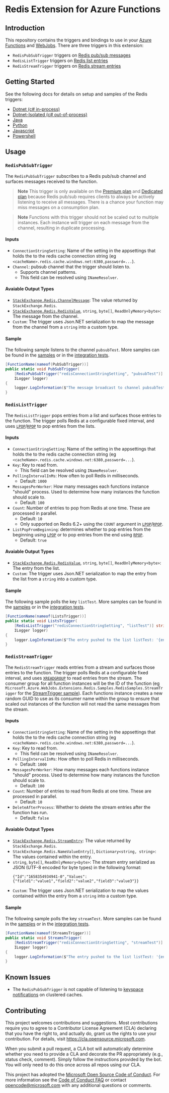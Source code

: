 
# Redis Extension for Azure Functions

## Introduction
This repository contains the triggers and bindings to use in your [Azure Functions](https://learn.microsoft.com/azure/azure-functions/functions-get-started) and [WebJobs](https://learn.microsoft.com/azure/app-service/webjobs-sdk-how-to).
There are three triggers in this extension:
- `RedisPubSubTrigger` triggers on [Redis pub/sub messages](https://redis.io/docs/manual/pubsub/)
- `RedisListTrigger` triggers on [Redis list entries](https://redis.io/docs/data-types/lists/)
- `RedisStreamTrigger` triggers on [Redis stream entries](https://redis.io/docs/data-types/streams/)

## Getting Started
See the following docs for details on setup and samples of the Redis triggers:
- [Dotnet (c# in-process)](docs/SetupGuide_Dotnet.md)
- [Dotnet-Isolated (c# out-of-process)](docs/SetupGuide_DotnetIsolated.md)
- [Java](docs/SetupGuide_Java.md)
- [Python](docs/SetupGuide_Python.md)
- [Javascript](docs/SetupGuide_Javascript.md)
- [Powershell](docs/SetupGuide_Powershell.md)

## Usage
### `RedisPubSubTrigger`
The `RedisPubSubTrigger` subscribes to a Redis pub/sub channel and surfaces messages received to the function.

> **Note**
> This trigger is only available on the [Premium plan](https://learn.microsoft.com/azure/azure-functions/premium-plan) and [Dedicated plan](https://learn.microsoft.com/azure/azure-functions/dedicated-plan) because Redis pub/sub requires clients to always be actively listening to receive all messages.
> There is a chance your function may miss messages on a consumption plan.

> **Note**
> Functions with this trigger should not be scaled out to multiple instances.
> Each instance will trigger on each message from the channel, resulting in duplicate processing.

#### Inputs
- `ConnectionStringSetting`: Name of the setting in the appsettings that holds the to the redis cache connection string (eg `<cacheName>.redis.cache.windows.net:6380,password=...`).
- `Channel`: pubsub channel that the trigger should listen to.
  - Supports channel patterns.
  - This field can be resolved using `INameResolver`.

#### Avaiable Output Types
- [`StackExchange.Redis.ChannelMessage`](https://github.com/StackExchange/StackExchange.Redis/blob/main/src/StackExchange.Redis/ChannelMessageQueue.cs): The value returned by `StackExchange.Redis`.
- [`StackExchange.Redis.RedisValue`](https://github.com/StackExchange/StackExchange.Redis/blob/main/src/StackExchange.Redis/RedisValue.cs), `string`, `byte[]`, `ReadOnlyMemory<byte>`: The message from the channel.
- `Custom`: The trigger uses Json.NET serialization to map the message from the channel from a `string` into a custom type.

#### Sample
The following sample listens to the channel `pubsubTest`.
More samples can be found in the [samples](samples/dotnet/RedisSamples.cs) or in the [integration tests](test/dotnet/Integration//RedisPubSubTriggerTestFunctions.cs).
```c#
[FunctionName(nameof(PubSubTrigger))]
public static void PubSubTrigger(
    [RedisPubSubTrigger("redisConnectionStringSetting", "pubsubTest")] string message,
    ILogger logger)
{
    logger.LogInformation($"The message broadcast to channel pubsubTest: '{message}'");
}
```


### `RedisListTrigger`
The `RedisListTrigger` pops entries from a list and surfaces those entries to the function. The trigger polls Redis at a configurable fixed interval, and uses [`LPOP`](https://redis.io/commands/lpop/)/[`RPOP`](https://redis.io/commands/rpop/) to pop entries from the lists.

#### Inputs
- `ConnectionStringSetting`: Name of the setting in the appsettings that holds the to the redis cache connection string (eg `<cacheName>.redis.cache.windows.net:6380,password=...`).
- `Key`: Key to read from.
  - This field can be resolved using `INameResolver`.
- `PollingIntervalInMs`: How often to poll Redis in milliseconds.
  - Default: `1000`
- `MessagesPerWorker`: How many messages each functions instance "should" process. Used to determine how many instances the function should scale to.
  - Default: `100`
- `Count`: Number of entries to pop from Redis at one time. These are processed in parallel.
  - Default: `10`
  - Only supported on Redis 6.2+ using the `COUNT` argument in [`LPOP`](https://redis.io/commands/lpop/)/[`RPOP`](https://redis.io/commands/rpop/).
- `ListPopFromBeginning`: determines whether to pop entries from the beginning using [`LPOP`](https://redis.io/commands/lpop/) or to pop entries from the end using [`RPOP`](https://redis.io/commands/rpop/).
  - Default: `true`

#### Avaiable Output Types
- [`StackExchange.Redis.RedisValue`](https://github.com/StackExchange/StackExchange.Redis/blob/main/src/StackExchange.Redis/RedisValue.cs), `string`, `byte[]`, `ReadOnlyMemory<byte>`: The entry from the list.
- `Custom`: The trigger uses Json.NET serialization to map the entry from the list from a `string` into a custom type.

#### Sample
The following sample polls the key `listTest`.
More samples can be found in the [samples](samples/dotnet/RedisSamples.cs) or in the [integration tests](test/dotnet/Integration/RedisListTriggerTestFunctions.cs.cs).
```c#
[FunctionName(nameof(ListsTrigger))]
public static void ListsTrigger(
    [RedisListTrigger("redisConnectionStringSetting", "listTest")] string entry,
    ILogger logger)
{
    logger.LogInformation($"The entry pushed to the list listTest: '{entry}'");
}
```

### `RedisStreamTrigger`
The `RedisStreamTrigger` reads entries from a stream and surfaces those entries to the function.
The trigger polls Redis at a configurable fixed interval, and uses [`XREADGROUP`](https://redis.io/commands/xreadgroup/) to read entries from the stream.
The consumer group for all function instances will be the ID of the function (eg `Microsoft.Azure.WebJobs.Extensions.Redis.Samples.RedisSamples.StreamTrigger` for the [StreamTrigger sample](samples/dotnet/RedisSamples.cs)).
Each functions instance creates a new random GUID to use as its consumer name within the group to ensure that scaled out instances of the function will not read the same messages from the stream.

#### Inputs
- `ConnectionStringSetting`: Name of the setting in the appsettings that holds the to the redis cache connection string (eg `<cacheName>.redis.cache.windows.net:6380,password=...`).
- `Key`: Key to read from.
  - This field can be resolved using `INameResolver`.
- `PollingIntervalInMs`: How often to poll Redis in milliseconds.
  - Default: `1000`
- `MessagesPerWorker`: How many messages each functions instance "should" process. Used to determine how many instances the function should scale to.
  - Default: `100`
- `Count`: Number of entries to read from Redis at one time. These are processed in parallel.
  - Default: `10`
- `DeleteAfterProcess`: Whether to delete the stream entries after the function has run.
  - Default: `false`

#### Avaiable Output Types
- [`StackExchange.Redis.StreamEntry`](https://github.com/StackExchange/StackExchange.Redis/blob/main/src/StackExchange.Redis/APITypes/StreamEntry.cs): The value returned by `StackExchange.Redis`.
- `StackExchange.Redis.NameValueEntry[]`, `Dictionary<string, string>`: The values contained within the entry.
- `string`, `byte[]`, `ReadOnlyMemory<byte>`: The stream entry serialized as JSON (UTF-8 encoded for byte types) in the following format:
    ```
    {"Id":"1658354934941-0","Values":{"field1":"value1","field2":"value2","field3":"value3"}}
    ```
- `Custom`: The trigger uses Json.NET serialization to map the values contained within the entry from a `string` into a custom type.

#### Sample
The following sample polls the key `streamTest`.
More samples can be found in the [samples](samples/dotnet/RedisSamples.cs) or in the [integration tests](test/dotnet/Integration/RedisStreamTriggerTestFunctions.cs).
```c#
[FunctionName(nameof(StreamsTrigger))]
public static void StreamsTrigger(
    [RedisStreamTrigger("redisConnectionStringSetting", "streamTest")] string entry,
    ILogger logger)
{
    logger.LogInformation($"The entry pushed to the list listTest: '{entry}'");
}
```

## Known Issues
- The `RedisPubSubTrigger` is not capable of listening to [keyspace notifications](https://redis.io/docs/manual/keyspace-notifications/) on clustered caches.

## Contributing
This project welcomes contributions and suggestions. Most contributions require you to agree to a
Contributor License Agreement (CLA) declaring that you have the right to, and actually do, grant us
the rights to use your contribution. For details, visit https://cla.opensource.microsoft.com.

When you submit a pull request, a CLA bot will automatically determine whether you need to provide
a CLA and decorate the PR appropriately (e.g., status check, comment). Simply follow the instructions
provided by the bot. You will only need to do this once across all repos using our CLA.

This project has adopted the [Microsoft Open Source Code of Conduct](https://opensource.microsoft.com/codeofconduct/).
For more information see the [Code of Conduct FAQ](https://opensource.microsoft.com/codeofconduct/faq/) or
contact [opencode@microsoft.com](mailto:opencode@microsoft.com) with any additional questions or comments.
